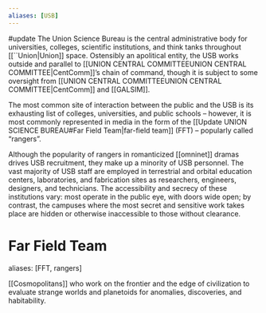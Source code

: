 ```yaml
---
aliases: [USB]
---
```


#update
The Union Science Bureau is the central administrative body for universities, colleges, scientific institutions, and think tanks throughout [[``Union|Union]] space. Ostensibly an apolitical entity, the USB works outside and parallel to [[UNION CENTRAL COMMITTEEUNION CENTRAL COMMITTEE|CentComm]]’s chain of command, though it is subject to some oversight from [[UNION CENTRAL COMMITTEEUNION CENTRAL COMMITTEE|CentComm]] and [[GALSIM]].

The most common site of interaction between the public and the USB is its exhausting list of colleges, universities, and public schools – however, it is most commonly represented in media in the form of the [[Update UNION SCIENCE BUREAU#Far Field Team|far-field team]] (FFT) – popularly called “rangers”. 

Although the popularity of rangers in romanticized [[omninet]] dramas drives USB recruitment, they make up a minority of USB personnel. The vast majority of USB staff are employed in terrestrial and orbital education centers, laboratories, and fabrication sites as researchers, engineers, designers, and technicians. The accessibility and secrecy of these institutions vary: most operate in the public eye, with doors wide open; by contrast, the campuses where the most secret and sensitive work takes place are hidden or otherwise inaccessible to those without clearance.


# Far Field Team
aliases: [FFT, rangers]

[[Cosmopolitans]] who work on the frontier and the edge of civilization to
evaluate strange worlds and planetoids for anomalies,
discoveries, and habitability.